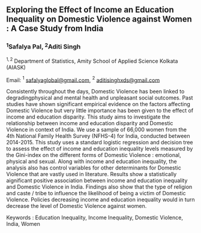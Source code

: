 ## Exploring the Effect of Income an Education Inequality on Domestic Violence against Women : A Case Study from India
### $^1$Safalya Pal, $^2$Aditi Singh 

$^{1,2}$ Department of Statistics, Amity School of Applied Science Kolkata (AIASK)

Email: $^1$ safalyaglobal@gmail.com, $^2$ aditisinghxds@gmail.com

Consistently throughout the days, Domestic Violence has been linked to degradingphysical and mental health and unpleasant social outcomes. Past studies have shown significant empirical evidence on the factors affecting Domestic Violence but very little importance has been given to the effect of income and education disparity. This study aims to investigate the relationship between income and education disparity and Domestic Violence in context of India. We use a sample of 66,000 women from the 4th National Family Health Survey (NFHS-4) for India, conducted between 2014-2015. This study uses a standard logistic regression and decision tree to assess the effect of income and education inequality levels measured by the Gini-index on the different forms of Domestic Violence : emotional, physical and sexual. Along with income and education inequality, the analysis also has control variables for other determinants for Domestic Violence that are vastly used in literature. Results show a statistically aignificant positive association between income and education inequality and Domestic Violence in India. Findings also show that the type of religion and caste / tribe to influence the likelihood of being a victim of Domestic Violence. Policies decreasing income and education inequality would in turn decrease the level of Domestic Violence against women. 

Keywords : Education Inequality, Income Inequality, Domestic Violence, India, Women